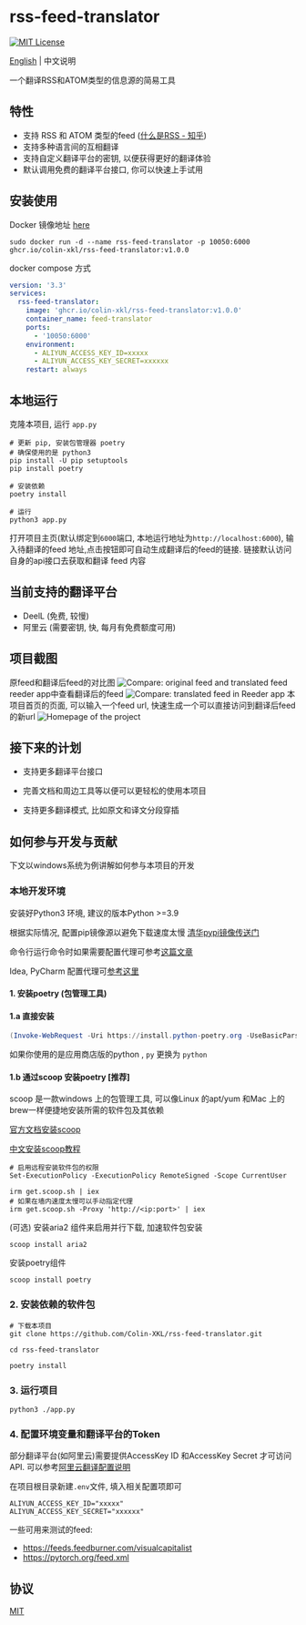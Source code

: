 # rss-feed-translator

[![MIT License](https://img.shields.io/badge/License-MIT-green.svg)](https://choosealicense.com/licenses/mit/)

[English](./README.md) | 中文说明

一个翻译RSS和ATOM类型的信息源的简易工具

## 特性

- 支持 RSS 和 ATOM 类型的feed ([什么是RSS - 知乎](https://www.zhihu.com/question/384290217))
- 支持多种语言间的互相翻译
- 支持自定义翻译平台的密钥, 以便获得更好的翻译体验
- 默认调用免费的翻译平台接口, 你可以快速上手试用

## 安装使用
Docker 镜像地址 [here](https://github.com/Colin-XKL/rss-feed-translator/pkgs/container/rss-feed-translator)

```shell
sudo docker run -d --name rss-feed-translator -p 10050:6000 ghcr.io/colin-xkl/rss-feed-translator:v1.0.0
```

docker compose 方式

```yaml
version: '3.3'
services:
  rss-feed-translator:
    image: 'ghcr.io/colin-xkl/rss-feed-translator:v1.0.0'
    container_name: feed-translator
    ports:
      - '10050:6000'
    environment:
      - ALIYUN_ACCESS_KEY_ID=xxxxx
      - ALIYUN_ACCESS_KEY_SECRET=xxxxxx
    restart: always
```


## 本地运行

克隆本项目, 运行 `app.py`

```shell
# 更新 pip, 安装包管理器 poetry
# 确保使用的是 python3
pip install -U pip setuptools
pip install poetry

# 安装依赖
poetry install

# 运行
python3 app.py
```

打开项目主页(默认绑定到`6000`端口, 本地运行地址为`http://localhost:6000`), 输入待翻译的feed 地址,点击按钮即可自动生成翻译后的feed的链接.
链接默认访问自身的api接口去获取和翻译 feed 内容

## 当前支持的翻译平台

- DeelL (免费, 较慢)
- 阿里云 (需要密钥, 快, 每月有免费额度可用)

## 项目截图

原feed和翻译后feed的对比图
![Compare: original feed and translated feed](https://blog-1301127393.file.myqcloud.com/BlogImgs/202305140149482.png)
reeder app中查看翻译后的feed
![Compare: translated feed in Reeder app](https://blog-1301127393.file.myqcloud.com/BlogImgs/202305140149484.png)
本项目首页的页面, 可以输入一个feed url, 快速生成一个可以直接访问到翻译后feed 的新url
![Homepage of the project](https://blog-1301127393.file.myqcloud.com/BlogImgs/202305140149485.png)

## 接下来的计划

- 支持更多翻译平台接口

- 完善文档和周边工具等以便可以更轻松的使用本项目

- 支持更多翻译模式, 比如原文和译文分段穿插

## 如何参与开发与贡献

下文以windows系统为例讲解如何参与本项目的开发

### 本地开发环境

安装好Python3 环境, 建议的版本Python >=3.9

根据实际情况, 配置pip镜像源以避免下载速度太慢  [清华pypi镜像传送门](https://mirrors.tuna.tsinghua.edu.cn/help/pypi/)

命令行运行命令时如果需要配置代理可参考[这篇文章](https://juejin.cn/post/7130206938919927838)

Idea, PyCharm 配置代理可[参考这里](https://learnku.com/articles/47061)

#### 1. 安装poetry (包管理工具)

#### 1.a 直接安装

```powershell
(Invoke-WebRequest -Uri https://install.python-poetry.org -UseBasicParsing).Content | py -
```

如果你使用的是应用商店版的python ,  `py` 更换为 `python`

#### 1.b 通过scoop 安装poetry [推荐]

scoop 是一款windows 上的包管理工具, 可以像Linux 的apt/yum 和Mac 上的brew一样便捷地安装所需的软件包及其依赖

[官方文档安装scoop](https://github.com/ScoopInstaller/Install#readme)

[中文安装scoop教程](https://sspai.com/post/52496)

```shell
# 启用远程安装软件包的权限
Set-ExecutionPolicy -ExecutionPolicy RemoteSigned -Scope CurrentUser

irm get.scoop.sh | iex
# 如果在墙内速度太慢可以手动指定代理
irm get.scoop.sh -Proxy 'http://<ip:port>' | iex
```

(可选) 安装aria2 组件来启用并行下载, 加速软件包安装

```shell
scoop install aria2
```

安装poetry组件

```shell
scoop install poetry
```

### 2. 安装依赖的软件包

```shell
# 下载本项目
git clone https://github.com/Colin-XKL/rss-feed-translator.git

cd rss-feed-translator

poetry install
```

### 3. 运行项目

```shell
python3 ./app.py
```

### 4. 配置环境变量和翻译平台的Token

部分翻译平台(如阿里云)需要提供AccessKey ID 和AccessKey Secret 才可访问API.
可以参考[阿里云翻译配置说明](docs/config_translators/aliyun.md)

在项目根目录新建`.env`文件, 填入相关配置项即可

```dotenv
ALIYUN_ACCESS_KEY_ID="xxxxx"
ALIYUN_ACCESS_KEY_SECRET="xxxxxx"
```

一些可用来测试的feed:

- https://feeds.feedburner.com/visualcapitalist
- https://pytorch.org/feed.xml

## 协议

[MIT](https://choosealicense.com/licenses/mit/)

